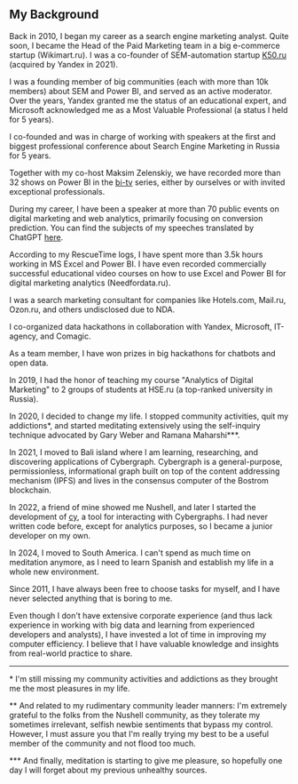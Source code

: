 ## My Background

Back in 2010, I began my career as a search engine marketing analyst. Quite soon, I became the Head of the Paid Marketing team in a big e-commerce startup (Wikimart.ru). I was a co-founder of SEM-automation startup [K50.ru](https://k50.ru) (acquired by Yandex in 2021).

I was a founding member of big communities (each with more than 10k members) about SEM and Power BI, and served as an active moderator. Over the years, Yandex granted me the status of an educational expert, and Microsoft acknowledged me as a Most Valuable Professional (a status I held for 5 years).

I co-founded and was in charge of working with speakers at the first and biggest professional conference about Search Engine Marketing in Russia for 5 years.

Together with my co-host Maksim Zelenskiy, we have recorded more than 32 shows on Power BI in the [bi-tv](https://www.youtube.com/bitvru) series, either by ourselves or with invited exceptional professionals.

During my career, I have been a speaker at more than 70 public events on digital marketing and web analytics, primarily focusing on conversion prediction. You can find the subjects of my speeches translated by ChatGPT [here](https://github.com/maxim-uvarov/maximuvarov.ru/blob/59a949c756e5b4ccd4763918f3f45e0ec952dcb1/rocket-docs/src/docs/digest_en.mdx).

According to my RescueTime logs, I have spent more than 3.5k hours working in MS Excel and Power BI. I have even recorded commercially successful educational video courses on how to use Excel and Power BI for digital marketing analytics (Needfordata.ru).

I was a search marketing consultant for companies like Hotels.com, Mail.ru, Ozon.ru, and others undisclosed due to NDA.

I co-organized data hackathons in collaboration with Yandex, Microsoft, IT-agency, and Comagic.

As a team member, I have won prizes in big hackathons for chatbots and open data.

In 2019, I had the honor of teaching my course "Analytics of Digital Marketing" to 2 groups of students at HSE.ru (a top-ranked university in Russia).

In 2020, I decided to change my life. I stopped community activities, quit my addictions\*, and started meditating extensively using the self-inquiry technique advocated by Gary Weber and Ramana Maharshi\***.

In 2021, I moved to Bali island where I am learning, researching, and discovering applications of Cybergraph. Cybergraph is a general-purpose, permissionless, informational graph built on top of the content addressing mechanism (IPFS) and lives in the consensus computer of the Bostrom blockchain.

In 2022, a friend of mine showed me Nushell, and later I started the development of [cy](https://github.com/cyber-prophet/cy), a tool for interacting with Cybergraphs. I had never written code before, except for analytics purposes, so I became a junior developer on my own.

In 2024, I moved to South America. I can't spend as much time on meditation anymore, as I need to learn Spanish and establish my life in a whole new environment.

Since 2011, I have always been free to choose tasks for myself, and I have never selected anything that is boring to me.

Even though I don't have extensive corporate experience (and thus lack experience in working with big data and learning from experienced developers and analysts), I have invested a lot of time in improving my computer efficiency. I believe that I have valuable knowledge and insights from real-world practice to share.

---

\* I'm still missing my community activities and addictions as they brought me the most pleasures in my life. 

\** And related to my rudimentary community leader manners: I'm extremely grateful to the folks from the Nushell community, as they tolerate my sometimes irrelevant, selfish newbie sentiments that bypass my control. However, I must assure you that I'm really trying my best to be a useful member of the community and not flood too much.

\*** And finally, meditation is starting to give me pleasure, so hopefully one day I will forget about my previous unhealthy sources.
